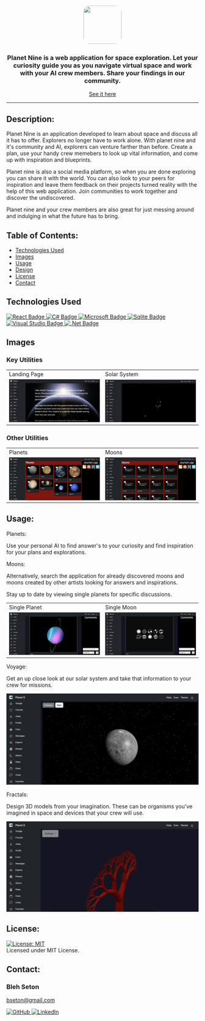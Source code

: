 <div id="header" align="center">
  <a target="_blank" rel="noopener noreferrer" href="https://"><img style="object-fit: cover; width: 100px; height: 100px; border-radius: 1rem;" src="https://i.imgur.com/K0z1k9P.jpg"/></a>
  <h3>Planet Nine is a web application for space exploration. Let your curiosity guide you as you navigate virtual space and work with your AI crew members. Share your findings in our community.</h3>

  [See it here](https://planetnine.azurewebsites.net)

  ---
</div>

  ## Description:

  Planet Nine is an application developed to learn about space and discuss all it has to offer. Explorers no longer have to work alone. With planet nine and it's community and AI, explorers can venture farther than before. Create a plan, use your handy crew memebers to look up vital information, and come up with inspiration and blueprints.

  Planet nine is also a social media platform, so when you are done exploring you can share it with the world. You can also look to your peers for inspiration and leave them feedback on their projects turned reality with the help of this web application.  Join communities to work together and discover the undiscovered.

  Planet nine and your crew members are also great for just messing around and indulging in what the future has to bring.

## Table of Contents:

  * [Technologies Used](#technologies-used)
  * [Images](#images)
  * [Usage](#usage)
  * [Design](#design)
  * [License](#license)
  * [Contact](#contact)

## Technologies Used

 <a target="_blank" rel="noopener noreferrer" href="https://react.dev/">
    <img src="https://img.shields.io/badge/react-%2320232a.svg?style=for-the-badge&logo=react&logoColor=%2361DAFB" alt="React Badge" style="max-width: 100%;">
 </a>
 <a target="_blank" rel="noopener noreferrer" href="https://learn.microsoft.com/en-us/dotnet/csharp/">
    <img src="https://img.shields.io/badge/c%23-%23239120.svg?style=for-the-badge&logo=c-sharp&logoColor=white" alt="C# Badge" style="max-width: 100%;">
 </a>
 <a target="_blank" rel="noopener noreferrer" href="https://learn.microsoft.com/">
    <img src="https://img.shields.io/badge/Microsoft-0078D4?style=for-the-badge&logo=microsoft&logoColor=white" alt="Microsoft Badge" style="max-width: 100%;">
 </a>
 <a target="_blank" rel="noopener noreferrer" href="https://www.sqlite.com/">
    <img src="https://img.shields.io/badge/sqlite-%2307405e.svg?style=for-the-badge&logo=sqlite&logoColor=white" alt="Sqlite Badge" style="max-width: 100%;">
 </a>
 <a target="_blank" rel="noopener noreferrer" href="https://www.visualstudio.com/">
    <img src="https://img.shields.io/badge/Visual%20Studio-5C2D91.svg?style=for-the-badge&logo=visual-studio&logoColor=white" alt="Visual Studio Badge" style="max-width: 100%;">
 </a>
 <a target="_blank" rel="noopener noreferrer" href="https://dotnet.microsoft.com/en-us//">
    <img src="https://img.shields.io/badge/.NET-5C2D91?style=for-the-badge&logo=.net&logoColor=white" alt=".Net Badge" style="max-width: 100%;">
 </a>

## Images

### Key Utilities

<div align="center">
   <table>
   <tr>
      <td>Landing Page</td>
      <td>Solar System</td>
   </tr>
   <tr>
      <td style="width: 50%;"><img src="./items/homepage.png" alt="Homepage"></td>
      <td style="width: 50%;"><img src="./items/solar.png" alt="Solar System"></td>
   </tr>
   </table>
</div>

### Other Utilities

<div align="center">
   <table>
   <tr>
      <td>Planets</td>
      <td>Moons</td>
   </tr>
   <tr>
      <td style="width: 50%;"><img src="./items/planets.png"  alt="planet nine planets"></td>
      <td style="width: 50%;"><img src="./items/moons.png" alt="planet nine moons"></td>
   </tr>
   </table>
</div>

## Usage:

Planets: 

Use your personal AI to find answer's to your curiosity and find inspiration for your plans and explorations.

Moons:

Alternatively, search the application for already discovered moons and moons created by other artists looking for answers and inspirations.

Stay up to date by viewing single planets for specific discussions.

<div align="center">
   <table>
   <tr>
      <td>Single Planet</td>
      <td>Single Moon</td>
   </tr>
   <tr>
      <td style="width: 50%;"><img src="./items/planetsingle.png"  alt="planet nine create community"></td>
      <td style="width: 50%;"><img src="./items/moonsingle.png"  alt="planet nine community"></td>
   </tr>
   </table>
</div>

Voyage:

Get an up close look at our solar system and take that information to your crew for missions.

<img src="./items/voyage.png"  alt="planet nine dilemmas">

Fractals: 

Design 3D models from your imagination. These can be organisms you've imagined in space and devices that your crew will use.

<img src="./items/fractals.png"  alt="planet nine messages">

## License: 

  [![License: MIT](https://img.shields.io/badge/License-MIT-yellow.svg)](https://opensource.org/licenses/MIT)  
  Licensed under MIT License.

## Contact:

### Bleh Seton

bseton@gmail.com

<a target="_blank" rel="noopener noreferrer" href="https://github.com/blehjo">
    <img src="https://img.shields.io/badge/GitHub-100000?style=for-the-badge&logo=github&logoColor=white" alt="GitHub" style="max-width: 100%;">
</a>
<a target="_blank" rel="noopener noreferrer" href="https://www.linkedin.com/in/bleh-s/">
    <img src="https://img.shields.io/badge/LinkedIn-0077B5?style=for-the-badge&logo=linkedin&logoColor=white" alt="LinkedIn" style="max-width: 100%;">
</a>